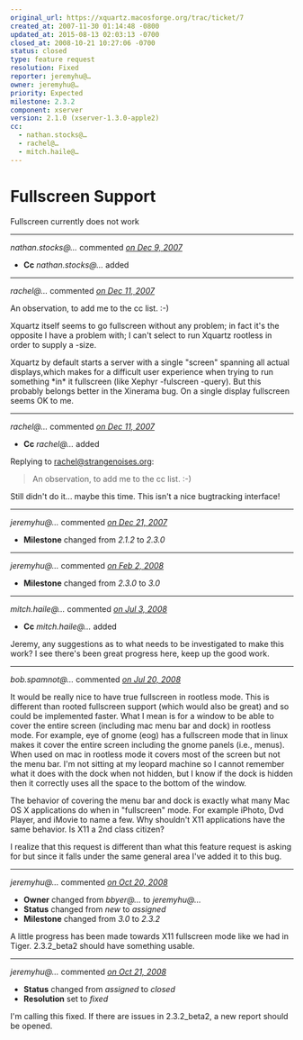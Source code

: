 ```yaml
---
original_url: https://xquartz.macosforge.org/trac/ticket/7
created_at: 2007-11-30 01:14:48 -0800
updated_at: 2015-08-13 02:03:13 -0700
closed_at: 2008-10-21 10:27:06 -0700
status: closed
type: feature request
resolution: Fixed
reporter: jeremyhu@…
owner: jeremyhu@…
priority: Expected
milestone: 2.3.2
component: xserver
version: 2.1.0 (xserver-1.3.0-apple2)
cc:
  - nathan.stocks@…
  - rachel@…
  - mitch.haile@…
---
```


Fullscreen Support
==================


Fullscreen currently does not work



---

*nathan.stocks@…* commented *[on Dec 9, 2007](https://xquartz.macosforge.org/trac/ticket/7#comment:1 "December 9, 2007 at 6:12 PM PST")*

-   **Cc** *nathan.stocks@…* added



---

*rachel@…* commented *[on Dec 11, 2007](https://xquartz.macosforge.org/trac/ticket/7#comment:2 "December 11, 2007 at 5:16 PM PST")*

An observation, to add me to the cc list. :-)

Xquartz itself seems to go fullscreen without any problem; in fact it's the opposite I have a problem with; I can't select to run Xquartz rootless in order to supply a -size.

Xquartz by default starts a server with a single "screen" spanning all actual displays,which makes for a difficult user experience when trying to run something \*in\* it fullscreen (like Xephyr -fulscreen -query). But this probably belongs better in the Xinerama bug. On a single display fullscreen seems OK to me.



---

*rachel@…* commented *[on Dec 11, 2007](https://xquartz.macosforge.org/trac/ticket/7#comment:3 "December 11, 2007 at 5:18 PM PST")*

-   **Cc** *rachel@…* added

Replying to [rachel@strangenoises.org](https://xquartz.macosforge.org/trac/ticket/7#comment:2):

> An observation, to add me to the cc list. :-)

Still didn't do it... maybe this time. This isn't a nice bugtracking interface!



---

*jeremyhu@…* commented *[on Dec 21, 2007](https://xquartz.macosforge.org/trac/ticket/7#comment:4 "December 21, 2007 at 5:47 PM PST")*

-   **Milestone** changed from *2.1.2* to *2.3.0*



---

*jeremyhu@…* commented *[on Feb 2, 2008](https://xquartz.macosforge.org/trac/ticket/7#comment:5 "February 2, 2008 at 10:41 AM PST")*

-   **Milestone** changed from *2.3.0* to *3.0*



---

*mitch.haile@…* commented *[on Jul 3, 2008](https://xquartz.macosforge.org/trac/ticket/7#comment:6 "July 3, 2008 at 8:30 PM PDT")*

-   **Cc** *mitch.haile@…* added

Jeremy, any suggestions as to what needs to be investigated to make this work? I see there's been great progress here, keep up the good work.



---

*bob.spamnot@…* commented *[on Jul 20, 2008](https://xquartz.macosforge.org/trac/ticket/7#comment:7 "July 20, 2008 at 7:00 AM PDT")*

It would be really nice to have true fullscreen in rootless mode. This is different than rooted fullscreen support (which would also be great) and so could be implemented faster. What I mean is for a window to be able to cover the entire screen (including mac menu bar and dock) in rootless mode. For example, eye of gnome (eog) has a fullscreen mode that in linux makes it cover the entire screen including the gnome panels (i.e., menus). When used on mac in rootless mode it covers most of the screen but not the menu bar. I'm not sitting at my leopard machine so I cannot remember what it does with the dock when not hidden, but I know if the dock is hidden then it correctly uses all the space to the bottom of the window.

The behavior of covering the menu bar and dock is exactly what many Mac OS X applications do when in "fullscreen" mode. For example iPhoto, Dvd Player, and iMovie to name a few. Why shouldn't X11 applications have the same behavior. Is X11 a 2nd class citizen?

I realize that this request is different than what this feature request is asking for but since it falls under the same general area I've added it to this bug.



---

*jeremyhu@…* commented *[on Oct 20, 2008](https://xquartz.macosforge.org/trac/ticket/7#comment:8 "October 20, 2008 at 12:36 PM PDT")*

-   **Owner** changed from *bbyer@…* to *jeremyhu@…*
-   **Status** changed from *new* to *assigned*
-   **Milestone** changed from *3.0* to *2.3.2*

A little progress has been made towards X11 fullscreen mode like we had in Tiger. 2.3.2\_beta2 should have something usable.



---

*jeremyhu@…* commented *[on Oct 21, 2008](https://xquartz.macosforge.org/trac/ticket/7#comment:9 "October 21, 2008 at 10:27 AM PDT")*

-   **Status** changed from *assigned* to *closed*
-   **Resolution** set to *fixed*

I'm calling this fixed. If there are issues in 2.3.2\_beta2, a new report should be opened.



